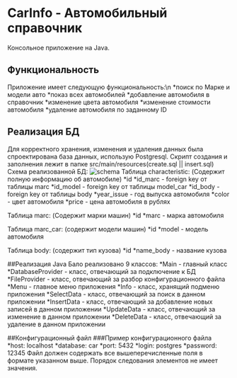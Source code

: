 # CarInfo - Автомобильный справочник

Консольное приложение на Java.
## Функциональность
Приложение имеет следующую функциональность:\n
*поиск по Марке и модели авто
*показ всех автомобилей
*добавление автомобиля в справочник
*изменение цвета автомобиля
*изменение стоимости автомобиля
*удаление автомобиля по заданному ID

## Реализация БД
Для корректного хранения, изменения и удаления данных была спроектирована база данных, использую Postgresql.
Скрипт создания и заполнения лежит в папке src/main/resources(create.sql || insert.sql)
Схема реализованной БД: 
![schema](https://github.com/mezd10/CarInfo/schema.png)
Таблица characteristic:
(Содержит полную информацию об автомобиле)
*id
*id_marc - foreign key от таблицы marc
*id_model - foreign key от таблицы model_car
*id_body - foreign key от таблицы body
*year_issue - год выпуска автомобиля
*color - цвет автомобиля
*price - цена автомобиля в рублях

Таблица marc:
(Содержит марки машин)
*id
*marc - марка автомобиля

Таблица marc_car:
(содержит модели машин)
*id
*model - модель автомобиля

Таблица body:
(содержит тип кузова)
*id
*name_body - название кузова

##Реализация Java
Бало реализовано 9 классов:
*Main - главный класс
*DatabaseProvider - класс, отвечающий за подключение к БД
*FileProvider - класс, отвечающий за разбор конфигурационного файла
*Menu - главное меню приложения
*Info - класс, хранящий подменю приложения
*SelectData - класс, отвечающий за поиск в данном приложении 
*InsertData - класс, отвечающий за добавление новых записей в данном приложении
*UpdateData - класс, отвечающий за изменение в данном приложении
*DeleteData - класс, отвечающий за удаление в данном приложении

##Конфигурационный файл
###Пример конфигурационного файла
*host: localhost
*database: car
*port: 5432
*login: postgres
*password: 12345
Файл должен содержать все вышеперечисленные поля в формате указанном выше.
Порядок следования элементов не имеет значения.
